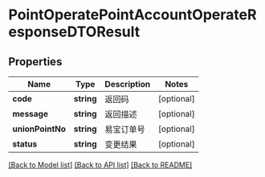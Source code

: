 # PointOperatePointAccountOperateResponseDTOResult

## Properties
Name | Type | Description | Notes
------------ | ------------- | ------------- | -------------
**code** | **string** | 返回码 | [optional] 
**message** | **string** | 返回描述 | [optional] 
**unionPointNo** | **string** | 易宝订单号 | [optional] 
**status** | **string** | 变更结果 | [optional] 

[[Back to Model list]](../README.md#documentation-for-models) [[Back to API list]](../README.md#documentation-for-api-endpoints) [[Back to README]](../README.md)


